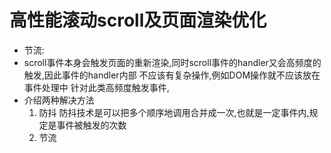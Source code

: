 # 高性能滚动scroll及页面渲染优化
* 节流: 
* scroll事件本身会触发页面的重新渲染,同时scroll事件的handler又会高频度的触发,因此事件的handler内部
不应该有复杂操作,例如DOM操作就不应该放在事件处理中 
针对此类高频度触发事件,
* 介绍两种解决方法
    1. 防抖 
    防抖技术是可以把多个顺序地调用合并成一次,也就是一定事件内,规定是事件被触发的次数
    2. 节流

```js
 
```
